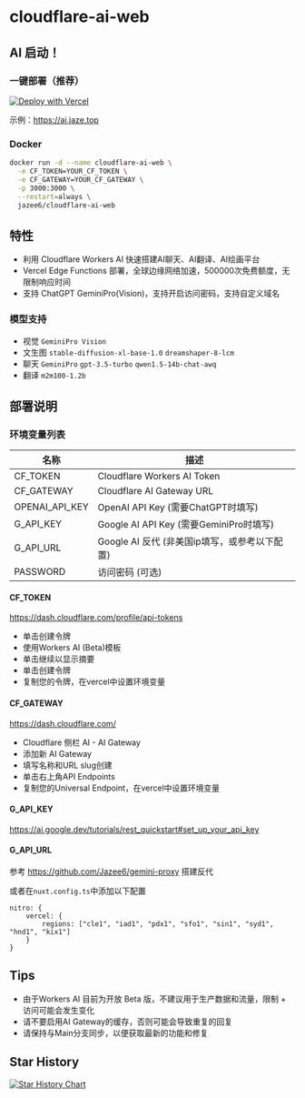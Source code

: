 # cloudflare-ai-web

## AI 启动！

### 一键部署（推荐）

[![Deploy with Vercel](https://vercel.com/button)](https://vercel.com/new/clone?repository-url=https%3A%2F%2Fgithub.com%2FJazee6%2Fcloudflare-ai-web&env=CF_TOKEN,CF_GATEWAY&envDescription=%E7%8E%AF%E5%A2%83%E5%8F%98%E9%87%8F%E4%BF%A1%E6%81%AF%E8%AF%B7%E6%9F%A5%E7%9C%8B&envLink=https%3A%2F%2Fgithub.com%2FJazee6%2Fcloudflare-ai-web)

示例：https://ai.jaze.top

### Docker

```bash
docker run -d --name cloudflare-ai-web \
  -e CF_TOKEN=YOUR_CF_TOKEN \
  -e CF_GATEWAY=YOUR_CF_GATEWAY \
  -p 3000:3000 \
  --restart=always \
  jazee6/cloudflare-ai-web
```

## 特性

- 利用 Cloudflare Workers AI 快速搭建AI聊天、AI翻译、AI绘画平台
- Vercel Edge Functions 部署，全球边缘网络加速，500000次免费额度，无限制响应时间
- 支持 ChatGPT GeminiPro(Vision)，支持开启访问密码，支持自定义域名

### 模型支持

- 视觉 `GeminiPro Vision`
- 文生图 `stable-diffusion-xl-base-1.0` `dreamshaper-8-lcm`
- 聊天 `GeminiPro` `gpt-3.5-turbo` `qwen1.5-14b-chat-awq`
- 翻译 `m2m100-1.2b`

## 部署说明

### 环境变量列表

| 名称             | 描述                                 | 
|----------------|------------------------------------|
| CF_TOKEN       | Cloudflare Workers AI Token        |  
| CF_GATEWAY     | Cloudflare AI Gateway URL          |    
| OPENAI_API_KEY | OpenAI API Key (需要ChatGPT时填写)      |     
| G_API_KEY      | Google AI API Key (需要GeminiPro时填写) |   
| G_API_URL      | Google AI 反代 (非美国ip填写，或参考以下配置)     |    
| PASSWORD       | 访问密码 (可选)                          |   

#### CF_TOKEN

https://dash.cloudflare.com/profile/api-tokens

- 单击创建令牌
- 使用Workers AI (Beta)模板
- 单击继续以显示摘要
- 单击创建令牌
- 复制您的令牌，在vercel中设置环境变量

#### CF_GATEWAY

https://dash.cloudflare.com/

- Cloudflare 侧栏 AI - AI Gateway
- 添加新 AI Gateway
- 填写名称和URL slug创建
- 单击右上角API Endpoints
- 复制您的Universal Endpoint，在vercel中设置环境变量

#### G_API_KEY

https://ai.google.dev/tutorials/rest_quickstart#set_up_your_api_key

#### G_API_URL

参考 https://github.com/Jazee6/gemini-proxy 搭建反代

或者在`nuxt.config.ts`中添加以下配置

```
nitro: {
    vercel: {
        regions: ["cle1", "iad1", "pdx1", "sfo1", "sin1", "syd1", "hnd1", "kix1"]
    }
}
```

## Tips

- 由于Workers AI 目前为开放 Beta 版，不建议用于生产数据和流量，限制 + 访问可能会发生变化
- 请不要启用AI Gateway的缓存，否则可能会导致重复的回复
- 请保持与Main分支同步，以便获取最新的功能和修复

## Star History

[![Star History Chart](https://api.star-history.com/svg?repos=Jazee6/cloudflare-ai-web&type=Date)](https://star-history.com/#Jazee6/cloudflare-ai-web&Date)

